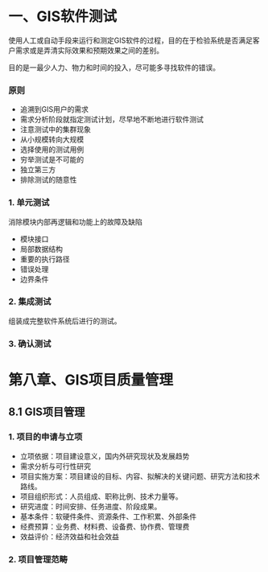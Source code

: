 # 一、GIS软件测试

使用人工或自动手段来运行和测定GIS软件的过程，目的在于检验系统是否满足客户需求或是弄清实际效果和预期效果之间的差别。

目的是一最少人力、物力和时间的投入，尽可能多寻找软件的错误。

### 原则
- 追溯到GIS用户的需求
- 需求分析阶段就指定测试计划，尽早地不断地进行软件测试
- 注意测试中的集群现象
- 从小规模转向大规模
- 选择使用的测试用例
- 穷举测试是不可能的
- 独立第三方
- 排除测试的随意性

### 1. 单元测试
消除模块内部再逻辑和功能上的故障及缺陷
- 模块接口
- 局部数据结构
- 重要的执行路径
- 错误处理
- 边界条件

### 2. 集成测试
组装成完整软件系统后进行的测试。

### 3. 确认测试

# 第八章、GIS项目质量管理
## 8.1 GIS项目管理
### 1. 项目的申请与立项
- 立项依据：项目建设意义，国内外研究现状及发展趋势
- 需求分析与可行性研究
- 项目实施方案：项目建设的目标、内容、拟解决的关键问题、研究方法和技术路线。
- 项目组织形式：人员组成、职称比例、技术力量等。
- 研究进度：时间安排、任务进度、阶段成果。
- 基本条件：软硬件条件、资源条件、工作积累、外部条件
- 经费预算：业务费、材料费、设备费、协作费、管理费
- 效益评价：经济效益和社会效益

### 2. 项目管理范畴